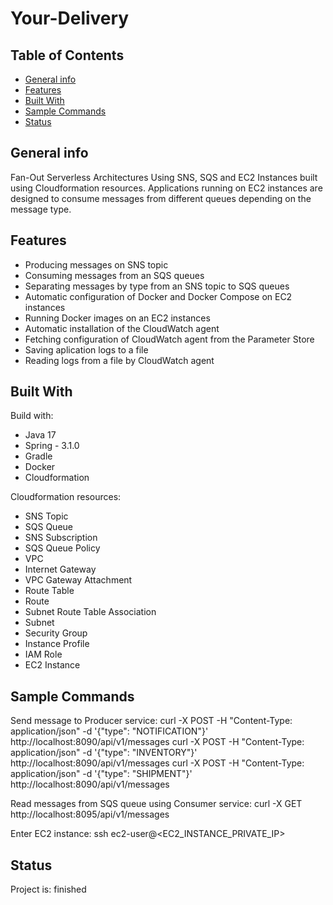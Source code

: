 # Your-Delivery

## Table of Contents

- [General info](#general-info)
- [Features](#features)
- [Built With](#built-with)
- [Sample Commands](#sample-commands)
- [Status](#status)

## General info

Fan-Out Serverless Architectures Using SNS, SQS and EC2 Instances built using Cloudformation resources. Applications running on EC2 instances are designed to consume messages from different queues depending on the message type.

## Features

- Producing messages on SNS topic
- Consuming messages from an SQS queues
- Separating messages by type from an SNS topic to SQS queues
- Automatic configuration of Docker and Docker Compose on EC2 instances
- Running Docker images on an EC2 instances
- Automatic installation of the CloudWatch agent
- Fetching configuration of CloudWatch agent from the Parameter Store
- Saving aplication logs to a file
- Reading logs from a file by CloudWatch agent

## Built With

Build with:

- Java 17
- Spring - 3.1.0
- Gradle
- Docker
- Cloudformation

Cloudformation resources:

- SNS Topic
- SQS Queue
- SNS Subscription
- SQS Queue Policy
- VPC
- Internet Gateway
- VPC Gateway Attachment
- Route Table
- Route
- Subnet Route Table Association
- Subnet
- Security Group
- Instance Profile
- IAM Role
- EC2 Instance

## Sample Commands

Send message to Producer service:
curl -X POST -H "Content-Type: application/json" -d '{"type": "NOTIFICATION"}' http://localhost:8090/api/v1/messages
curl -X POST -H "Content-Type: application/json" -d '{"type": "INVENTORY"}' http://localhost:8090/api/v1/messages
curl -X POST -H "Content-Type: application/json" -d '{"type": "SHIPMENT"}' http://localhost:8090/api/v1/messages

Read messages from SQS queue using Consumer service:
curl -X GET http://localhost:8095/api/v1/messages

Enter EC2 instance:
ssh ec2-user@<EC2_INSTANCE_PRIVATE_IP>

## Status

Project is: finished
